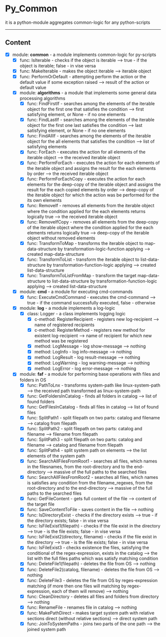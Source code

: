 # Py_Common
it is a python-module aggregates common-logic for any python-scripts
***
## Content
* [x] module: **common** - a module implements common-logic for py-scripts
    * [x] func: IsIterable - checks if the object is iterable --> true - if the object is iterable; false - in vise versa
    * [x] func: MakeIterable - makes the object iterable --> iterable object
    * [x] func: PerformOrDefault - attempting perform the action or the default value if some exception raised --> result of the action or default value
    * [x] module: **algorithms** - a module that implements some general data processing algorithms
        * [x] func: FindFirstIf - searches among the elements of the iterable object for the first one that satisfies the condition --> first satisfying element, or None - if no one elements
        * [x] func: FindLastIf - searches among the elements of the iterable object for the first one last satisfies the condition --> last satisfying element, or None - if no one elements
        * [x] func: FindAllIf - searches among the elements of the iterable object for the all elements that satisfies the condition --> list of satisfying elements
        * [x] func: ForEach - executes the action for all elements of the iterable object --> the received iterable object
        * [x] func: PerformForEach - executes the action for each elements of the iterable object and assigns the result for the each elements by order --> the received iterable object
        * [x] func: PerformForEachCopy - executes the action for each elements for the deep-copy of the iterable object and assigns the result for the each copied elements by order --> deep-copy of the iterable object for which the action was be performed for the its own elements
        * [x] func: RemoveIf - removes all elements from the iterable object where the condition applied for the each elements returns logically true --> the received iterable object
        * [x] func: RemoveIfCopy - removes all elements from the deep-copy of the iterable object where the condition applied for the each elements returns logically true --> deep-copy of the iterable object without removed elements
        * [x] func: TransformToMap - transforms the iterable object to map-data-structure by transformation-logic-function applying --> created map-data-structure
        * [x] func: TransformToList - transform the iterable object to list-data-structure by transformation-function-logic applying --> created list-data-structure
        * [x] func: TransformToListFromMap - transform the target map-data-structure to list-data-structure by transformation-function-logic applying --> created list-data-structure
    * [x] module: **cmd** - a module for executing cmd-commands
        * [x] func: ExecuteCmdCommand - executes the cmd-command --> true - if the command successfully executed, false - otherwise
    * [x] module: **log** - a module implements a log-logic
        * [x] class: Logger - a class implements logging logic
            * [x] c-method: RegisterRecipient - registers new log-recipient --> name of registered recipients
            * [x] c-method: RegisterMethod - registers new method for existent log-recipient --> name of recipient for which new method was be registered
            * [x] method: LogMessage - log show-message --> nothing
            * [x] method: LogInfo - log info-message --> nothing
            * [x] method: LogResult - log result-message --> nothing
            * [x] method: LogWarning - log warning-message --> nothing
            * [x] method: LogError - log error-message --> nothing
    * [x] module: **faf** - a module for performing base operations with files and folders in OS
        * [x] func: PathToLnx - transforms system-path like linux-system-path --> the received path transformed as linux-system-path
        * [x] func: GetFoldersInCatalog - finds all folders in catalog --> list of found folders
        * [x] func: GetFilesInCatalog - finds all files in catalog --> list of found files
        * [x] func: SplitPath1 - split filepath on two parts: catalog and filename --> catalog from filepath
        * [x] func: SplitPath2 - split filepath on two parts: catalog and filename --> filename from filepath
        * [x] func: SplitPath3 - split filepath on two parts: catalog and filename --> catalog and filename from filepath
        * [x] func: SplitPath4 - split system path on elements --> the list elements of the system path
        * [x] func: SearchAllFilesFromRoot1 - searches all files, which names in the filesnames, from the root-directory and to the end-directory --> massive of the full paths to the searched files
        * [x] func: SearchAllFilesFromRoot2 - searches all files, which names is satisfies any condition from the filename_regexes, from the root-directory and to the end-directory --> massive of the full paths to the searched files
        * [x] func: GetFileContent - gets full content of the file --> content of the target file
        * [x] func: SaveContentToFile - saves content in the file --> nothing
        * [x] func: IsDirectoryExist - checks if the directory exists --> true - if the directory exists; false - in vise versa
        * [x] func: IsFileExist1(filepath) - checks if the file exist in the directory --> true - is the file exists; false - in vise versa
        * [x] func: IsFileExist2(directory, filename) - checks if the file exist in the directory --> true - is the file exists; false - in vise versa
        * [x] func: IsFileExist3 - checks existence the files, satisfying the conditional of the regex-expression, exists in the catalog --> the list with the full files paths which was satisfy matching condition
        * [x] func: DeleteFile1(filepath) - deletes the file from OS --> nothing
        * [x] func: DeleteFile2(catalog, filename) - deletes the file from OS --> nothing
        * [x] func: DeleteFile3 - deletes the file from OS by reges-expression matching (if more then one files will matching by regex-expression, each of them will remove) --> nothing
        * [x] func: CleanDirectory - deletes all files and folders from directory --> nothing
        * [x] func: RenameFile - renames file in catalog --> nothing
        * [x] func: MakePathDirect - makes target system path with relative sections direct (without relative sections) --> direct system path  
        * [x] func: JoinToSystemPaths - joins two parts of the one path --> the joined system path

